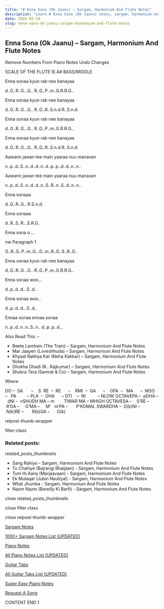 ```yaml
---
title: "# Enna Sona (Ok Jaanu) – Sargam, Harmonium And Flute Notes"
description: "Learn # Enna Sona (Ok Jaanu) notes, sargam, harmonium notations and flute notes. Easy step-by-step tutorial for beginners."
date: 2025-05-19
slug: enna-sona-ok-jaanu-sargam-harmonium-and-flute-notes
---
```


## Enna Sona (Ok Jaanu) – Sargam, Harmonium And Flute Notes

Remove Numbers From Piano Notes
Undo Changes

SCALE OF THE FLUTE IS A# BASS/MIDDLE

Enna sonaa kyun rab nee banayaa

d..G..R..G…G.. R..G..P..m..G.R.R.G..

Enna sonaa kyun rab nee banayaa

d..G..R..G…G.. R..G..R..S.n.d.R..S.n.d.

Enna sonaa kyun rab nee banayaa

d..G..R..G…G.. R..G..P..m..G.R.R.G..

Enna sonaa kyun rab nee banayaa

d..G..R..G…G.. R..G..R..S.n.d.R..S.n.d.

Aawann jawan tee main yaaraa nuu manavan

n..p..d..S..n..d..d..n..d..p..p..d..d..n..n..

Aawann jawan tee main yaaraa nuu manavan

n..p..d..S..n..d..d..n..S..R..n..S..d..n..n..

Enna sonaaa

d..G..R..G…R.S.n.d.

Enna sonaaa

d..R..S..R…S.R.G.

Enna sona o….

nw Paragraph 1

G..R..G..P..m..G…G..m..R..G..S..R..G..

Enna sonaa kyun rab nee banayaa

d..G..R..G…G.. R..G..P..m..G.R.R.G..

Enna sonaa woo…

d..p..d..d…S..d..

Enna sonaa woo..

d..p..d..d…S..d..

Ennaa sonaa ennaa sonaa

n..p..d..n..n..S..n.. d..p..p..d…

Also Read This :-

* Beete Lamhein (The Train) – Sargam, Harmonium And Flute Notes
* Mar Jaayen (Loveshhuda) – Sargam, Harmonium And Flute Notes
* Khyaal Rakhya Kar (Neha Kakkar) – Sargam, Harmonium And Flute Notes
* Dhokha Dhadi (R.. Rajkumar) – Sargam, Harmonium And Flute Notes
* Shukra Tera (Samrat & Co) – Sargam, Harmonium And Flute Notes

Where

DO –  SA       –    S  RE  –  RE      –    RMI  –  GA      –    GFA  –   MA      –  MSO  –   PA         – PLA  –  DHA      – DTI    –  NI          – NLOW OCTAVEPA –  pDHA –  dNI –  nSHUDH MA – m        TIWAR MA – MHIGH OCTAVESA –    S’RE –     R’GA –     G’MA –     M’   m’PA –       P’KOMAL SWARDHA –  D(k)NI –       N(k)RE –       R(k)GA –      G(k)

relpost-thumb-wrapper

filter-class

### Related posts:

related_posts_thumbnails

* Sang Rahiyo - Sargam, Harmonium And Flute Notes
* Tu Chahiye (Bajrangi Bhaijaan) - Sargam, Harmonium And Flute Notes
* Tum Hi Aana (Marjaavaan) - Sargam, Harmonium And Flute Notes
* Ek Mulaqat (Jubin Nautiyal) - Sargam, Harmonium And Flute Notes
* What Jhumka - Sargam, Harmonium And Flute Notes
* Nazm Nazm (Bareilly Ki Barfi) - Sargam, Harmonium And Flute Notes

close related_posts_thumbnails

close filter class

close relpost-thumb-wrapper

[Sargam Notes](https://www.notationsworld.com/sargam-notes.html)

[1000+ Sargam Notes List (UPDATED)](https://www.notationsworld.com/all-songs-list-sargam-notes.html)

[Piano Notes](https://www.notationsworld.com/piano-notes.html)

[All Piano Notes List (UPDATED)](https://www.notationsworld.com/all-songs-list-piano-notes.html)

[Guitar Tabs](https://www.notationsworld.com/guitar-tabs.html)

[All Guitar Tabs List (UPDATED)](https://www.notationsworld.com/all-songs-list-guitar-tabs.html)

[Super Easy Piano Notes](https://studywall.in/)

[Request A Song](https://www.notationsworld.com/request-a-song.html)

CONTENT END 1

